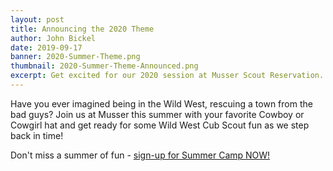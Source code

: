 ```yaml
---
layout: post
title: Announcing the 2020 Theme
author: John Bickel
date: 2019-09-17
banner: 2020-Summer-Theme.png
thumbnail: 2020-Summer-Theme-Announced.png
excerpt: Get excited for our 2020 session at Musser Scout Reservation. Are you ready to explore...
---
```


Have you ever imagined being in the Wild West, rescuing a town from the bad guys? Join us at Musser this summer with your favorite Cowboy or Cowgirl hat and get ready for some Wild West Cub Scout fun as we step back in time!

Don't miss a summer of fun - [sign-up for Summer Camp NOW!](/summer/register)
